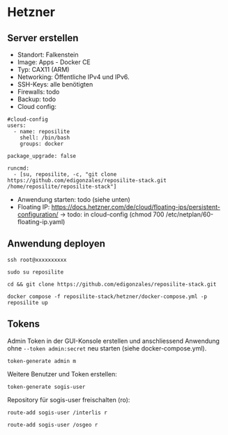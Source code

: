 # Hetzner

## Server erstellen

- Standort: Falkenstein
- Image: Apps - Docker CE
- Typ: CAX11 (ARM)
- Networking: Öffentliche IPv4 und IPv6.
- SSH-Keys: alle benötigten
- Firewalls: todo
- Backup: todo
- Cloud config:

```
#cloud-config
users:
  - name: reposilite
    shell: /bin/bash
    groups: docker

package_upgrade: false

runcmd:
  - [su, reposilite, -c, "git clone https://github.com/edigonzales/reposilite-stack.git /home/reposilite/reposilite-stack"]
```

- Anwendung starten: todo (siehe unten)
- Floating IP: https://docs.hetzner.com/de/cloud/floating-ips/persistent-configuration/ -> todo: in cloud-config (chmod 700 /etc/netplan/60-floating-ip.yaml)

## Anwendung deployen

```
ssh root@xxxxxxxxxx
```

```
sudo su reposilite
```

```
cd && git clone https://github.com/edigonzales/reposilite-stack.git 
```

```
docker compose -f reposilite-stack/hetzner/docker-compose.yml -p reposilite up
```


## Tokens

Admin Token in der GUI-Konsole erstellen und anschliessend Anwendung ohne `--token admin:secret` neu starten (siehe docker-compose.yml).

```
token-generate admin m
```

Weitere Benutzer und Token erstellen:

```
token-generate sogis-user
```

Repository für sogis-user freischalten (ro):

```
route-add sogis-user /interlis r
```


```
route-add sogis-user /osgeo r
```